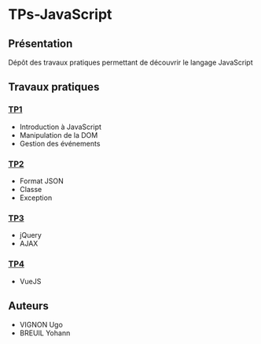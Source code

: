 # TPs-JavaScript

## Présentation

Dépôt des travaux pratiques permettant de découvrir le langage JavaScript 

## Travaux pratiques 

### [TP1](./TP1%20Ugo-Yohann/)
	
* Introduction à JavaScript
* Manipulation de la DOM
* Gestion des événements

### [TP2](./TP2%20Ugo-Yohann/)

* Format JSON
* Classe 
* Exception 

### [TP3](./TP3%20Ugo-Yohann/)

* jQuery
* AJAX

### [TP4](./TP4%20Ugo-Yohann/)

* VueJS

## Auteurs 

* VIGNON Ugo
* BREUIL Yohann
